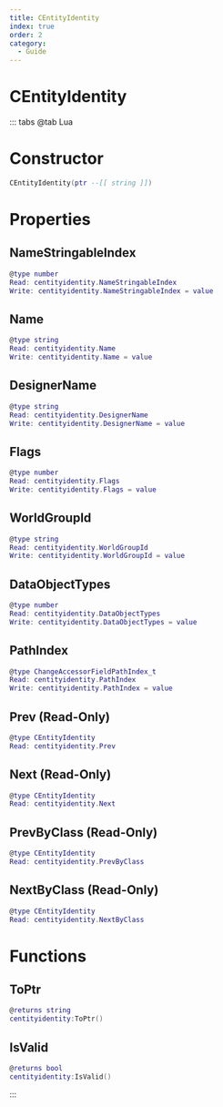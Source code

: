 ```yaml
---
title: CEntityIdentity
index: true
order: 2
category:
  - Guide
---
```


# CEntityIdentity

::: tabs
@tab Lua
# Constructor
```lua
CEntityIdentity(ptr --[[ string ]])
```
# Properties
## NameStringableIndex 
```lua
@type number
Read: centityidentity.NameStringableIndex
Write: centityidentity.NameStringableIndex = value
```
## Name 
```lua
@type string
Read: centityidentity.Name
Write: centityidentity.Name = value
```
## DesignerName 
```lua
@type string
Read: centityidentity.DesignerName
Write: centityidentity.DesignerName = value
```
## Flags 
```lua
@type number
Read: centityidentity.Flags
Write: centityidentity.Flags = value
```
## WorldGroupId 
```lua
@type string
Read: centityidentity.WorldGroupId
Write: centityidentity.WorldGroupId = value
```
## DataObjectTypes 
```lua
@type number
Read: centityidentity.DataObjectTypes
Write: centityidentity.DataObjectTypes = value
```
## PathIndex 
```lua
@type ChangeAccessorFieldPathIndex_t
Read: centityidentity.PathIndex
Write: centityidentity.PathIndex = value
```
## Prev (Read-Only)
```lua
@type CEntityIdentity
Read: centityidentity.Prev
```
## Next (Read-Only)
```lua
@type CEntityIdentity
Read: centityidentity.Next
```
## PrevByClass (Read-Only)
```lua
@type CEntityIdentity
Read: centityidentity.PrevByClass
```
## NextByClass (Read-Only)
```lua
@type CEntityIdentity
Read: centityidentity.NextByClass
```
# Functions
## ToPtr
```lua
@returns string
centityidentity:ToPtr()
```
## IsValid
```lua
@returns bool
centityidentity:IsValid()
```

:::